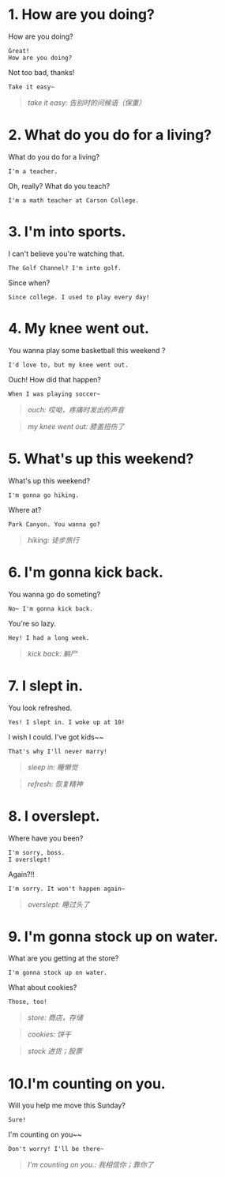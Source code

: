 
# 1. How are you doing?

How are you doing?

    Great!
    How are you doing?

Not too bad, thanks!

    Take it easy~

> *take it easy: 告别时的问候语（保重）*

# 2. What do you do for a living?

What do you do for a living?
    
    I'm a teacher.

Oh, really? What do you teach?
    
    I'm a math teacher at Carson College.

# 3. I'm into sports.

I can't believe you're watching that.
    
    The Golf Channel? I'm into golf.

Since when?

    Since college. I used to play every day!

# 4. My knee went out.

You wanna play some basketball this weekend ?

    I'd love to, but my knee went out.

Ouch! How did that happen?
    
    When I was playing soccer~

> *ouch: 哎呦，疼痛时发出的声音*

> *my knee went out: 膝盖扭伤了*

# 5. What's up this weekend?

What's up this weekend?

    I'm gonna go hiking.

Where at?
    
    Park Canyon. You wanna go?

> *hiking: 徒步旅行*

# 6. I'm gonna kick back.

You wanna go do someting?

    No~ I'm gonna kick back.

You're so lazy.

    Hey! I had a long week.

> *kick back: 躺尸*

# 7. I slept in.

You look refreshed.

    Yes! I slept in. I woke up at 10!

I wish I could. I've got kids~~
    
    That's why I'll never marry!

> *sleep in: 睡懒觉*

> *refresh: 恢复精神*

# 8. I overslept.

Where have you been?

    I'm sorry, boss.
    I overslept!

Again?!!

    I'm sorry. It won't happen again~

> *overslept: 睡过头了*

# 9. I'm gonna stock up on water.

What are you getting at the store?
    
    I'm gonna stock up on water.

What about cookies?
    
    Those, too!

> *store: 商店，存储*

> *cookies: 饼干*

> *stock 进货；股票*

# 10.I'm counting on you.

Will you help me move this Sunday?

    Sure!

I'm counting on you~~

    Don't worry! I'll be there~

> *I'm counting on you.: 我相信你；靠你了*

